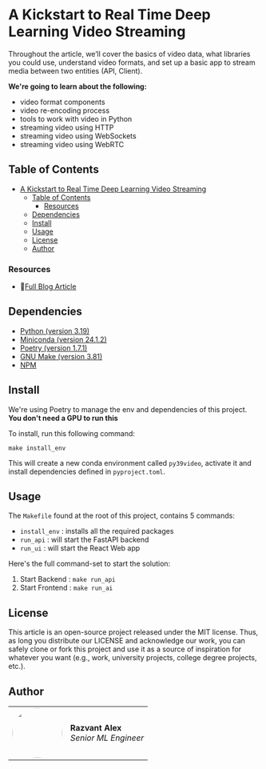 # A Kickstart to Real Time Deep Learning Video Streaming

Throughout the article, we’ll cover the basics of video data, what libraries you could use, understand video formats, and set up a basic app to stream media between two entities (API, Client).

<b>We're going to learn about the following: </b>

- video format components
- video re-encoding process
- tools to work with video in Python
- streaming video using HTTP
- streaming video using WebSockets
- streaming video using WebRTC

## Table of Contents

- [A Kickstart to Real Time Deep Learning Video Streaming](#a-kickstart-to-real-time-deep-learning-video-streaming)
  - [Table of Contents](#table-of-contents)
    - [Resources](#resources)
  - [Dependencies](#dependencies)
  - [Install](#install)
  - [Usage](#usage)
  - [License](#license)
  - [Author](#author)


### Resources
- 📝[Full Blog Article]()


## Dependencies

- [Python (version 3.19)](https://www.python.org/downloads/)
- [Miniconda (version 24.1.2)](https://docs.anaconda.com/free/miniconda/index.html)
- [Poetry (version 1.7.1)](https://python-poetry.org/)
- [GNU Make (version 3.81)](https://www.gnu.org/software/make/)
- [NPM](https://docs.npmjs.com/downloading-and-installing-node-js-and-npm)

## Install

We're using Poetry to manage the env and dependencies of this project.
<b> You don't need a GPU to run this </b>

To install, run this following command:

```shell
make install_env
```

This will create a new conda environment called `py39video`, activate it and install dependencies defined in `pyproject.toml`.

## Usage

The `Makefile` found at the root of this project, contains 5 commands:

- `install_env` : installs all the required packages
- `run_api` : will start the FastAPI backend
- `run_ui` : will start the React Web app

Here's the full command-set to start the solution:

1. Start Backend : `make run_api`
2. Start Frontend : `make run_ai`

## License

This article is an open-source project released under the MIT license. Thus, as long you distribute our LICENSE and acknowledge our work, you can safely clone or fork this project and use it as a source of inspiration for whatever you want (e.g., work, university projects, college degree projects, etc.).

## Author

<table>
  <tr>
    <td><a href="https://github.com/Joywalker" target="_blank"><img src="https://github.com/Joywalker.png" width="100" style="border-radius:50%;"/></a></td>
    <td>
      <strong>Razvant Alex</strong><br />
      <i>Senior ML Engineer</i>
    </td>
  </tr>
</table>
